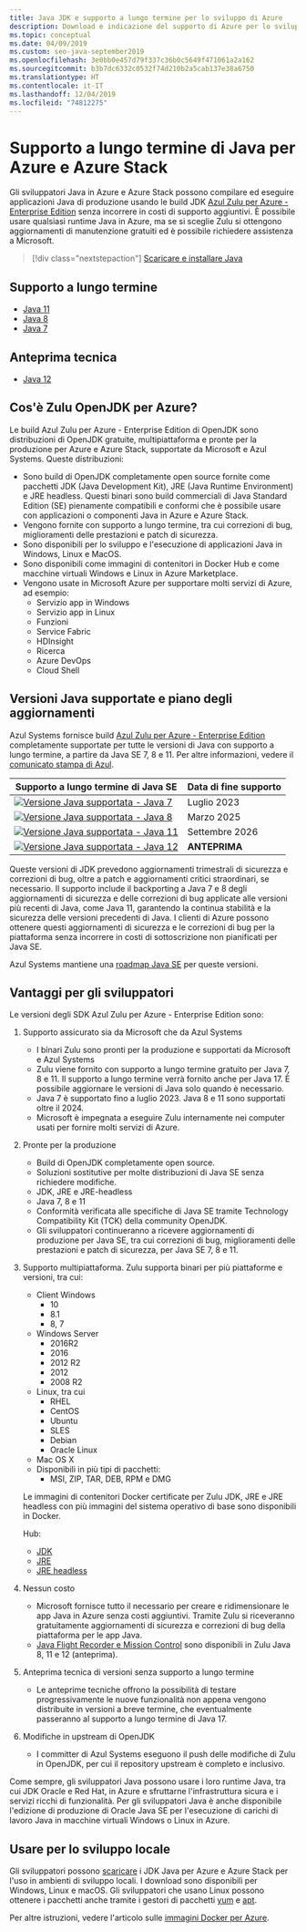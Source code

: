 ```yaml
---
title: Java JDK e supporto a lungo termine per lo sviluppo di Azure
description: Download e indicazione del supporto di Azure per lo sviluppo e l'esecuzione di applicazioni Java.
ms.topic: conceptual
ms.date: 04/09/2019
ms.custom: seo-java-september2019
ms.openlocfilehash: 3e0bb0e457d79f337c36b0c5649f471061a2a162
ms.sourcegitcommit: b3b7dc6332c0532f74d210b2a5cab137e38a6750
ms.translationtype: HT
ms.contentlocale: it-IT
ms.lasthandoff: 12/04/2019
ms.locfileid: "74812275"
---
```

# <a name="java-long-term-support-for-azure-and-azure-stack"></a>Supporto a lungo termine di Java per Azure e Azure Stack

Gli sviluppatori Java in Azure e Azure Stack possono compilare ed eseguire applicazioni Java di produzione usando le build JDK [Azul Zulu per Azure - Enterprise Edition](https://www.azul.com/downloads/azure-only/zulu/) senza incorrere in costi di supporto aggiuntivi. È possibile usare qualsiasi runtime Java in Azure, ma se si sceglie Zulu si ottengono aggiornamenti di manutenzione gratuiti ed è possibile richiedere assistenza a Microsoft.

> [!div class="nextstepaction"]
> [Scaricare e installare Java](java-jdk-install.md)

## <a name="long-term-support-lts"></a>Supporto a lungo termine

* [Java 11](https://www.azul.com/downloads/azure-only/zulu/#java11)
* [Java 8](https://www.azul.com/downloads/azure-only/zulu/#java8)
* [Java 7](https://www.azul.com/downloads/azure-only/zulu/#java7)

## <a name="technical-preview"></a>Anteprima tecnica

* [Java 12](https://www.azul.com/downloads/azure-only/zulu/#java12)

## <a name="what-is-the-zulu-openjdk-for-azure"></a>Cos'è Zulu OpenJDK per Azure?

Le build Azul Zulu per Azure - Enterprise Edition di OpenJDK sono distribuzioni di OpenJDK gratuite, multipiattaforma e pronte per la produzione per Azure e Azure Stack, supportate da Microsoft e Azul Systems. Queste distribuzioni:

* Sono build di OpenJDK completamente open source fornite come pacchetti JDK (Java Development Kit), JRE (Java Runtime Environment) e JRE headless. Questi binari sono build commerciali di Java Standard Edition (SE) pienamente compatibili e conformi che è possibile usare con applicazioni o componenti Java in Azure e Azure Stack.
* Vengono fornite con supporto a lungo termine, tra cui correzioni di bug, miglioramenti delle prestazioni e patch di sicurezza.
* Sono disponibili per lo sviluppo e l'esecuzione di applicazioni Java in Windows, Linux e MacOS.
* Sono disponibili come immagini di contenitori in Docker Hub e come macchine virtuali Windows e Linux in Azure Marketplace.
* Vengono usate in Microsoft Azure per supportare molti servizi di Azure, ad esempio:
  * Servizio app in Windows
  * Servizio app in Linux
  * Funzioni
  * Service Fabric
  * HDInsight
  * Ricerca
  * Azure DevOps
  * Cloud Shell  

## <a name="supported-java-versions-and-update-schedule"></a>Versioni Java supportate e piano degli aggiornamenti

Azul Systems fornisce build [Azul Zulu per Azure - Enterprise Edition](https://www.azul.com/downloads/azure-only/zulu/) completamente supportate per tutte le versioni di Java con supporto a lungo termine, a partire da Java SE 7, 8 e 11. Per altre informazioni, vedere il [comunicato stampa di Azul](https://www.azul.com/press_release/free-java-production-support-for-microsoft-azure-azure-stack).

|Supporto a lungo termine di Java SE  |Data di fine supporto  |
|---------|----------|
|[![Versione Java supportata - Java 7](../media/jdk/supported-java-versions-java-7.png)](https://www.azul.com/downloads/azure-only/zulu/#java7) |Luglio 2023 |
|[![Versione Java supportata - Java 8](../media/jdk/supported-java-versions-java-8.png)](https://www.azul.com/downloads/azure-only/zulu/#java8) |Marzo 2025|
|[![Versione Java supportata - Java 11](../media/jdk/supported-java-versions-java-11.png)](https://www.azul.com/downloads/azure-only/zulu/#java11) |Settembre 2026|
|[![Versione Java supportata - Java 12](../media/jdk/supported-java-versions-java-12.png)]() |**ANTEPRIMA**|

Queste versioni di JDK prevedono aggiornamenti trimestrali di sicurezza e correzioni di bug, oltre a patch e aggiornamenti critici straordinari, se necessario.  Il supporto include il backporting a Java 7 e 8 degli aggiornamenti di sicurezza e delle correzioni di bug applicate alle versioni più recenti di Java, come Java 11, garantendo la continua stabilità e la sicurezza delle versioni precedenti di Java.  I clienti di Azure possono ottenere questi aggiornamenti di sicurezza e le correzioni di bug per la piattaforma senza incorrere in costi di sottoscrizione non pianificati per Java SE.

Azul Systems mantiene una [roadmap Java SE](https://www.azul.com/products/azul_support_roadmap/) per queste versioni.

## <a name="benefits-for-developers"></a>Vantaggi per gli sviluppatori

Le versioni degli SDK Azul Zulu per Azure - Enterprise Edition sono:

1. Supporto assicurato sia da Microsoft che da Azul Systems

   * I binari Zulu sono pronti per la produzione e supportati da Microsoft e Azul Systems
   * Zulu viene fornito con supporto a lungo termine gratuito per Java 7, 8 e 11. Il supporto a lungo termine verrà fornito anche per Java 17. È possibile aggiornare le versioni di Java solo quando è necessario.
   * Java 7 è supportato fino a luglio 2023. Java 8 e 11 sono supportati oltre il 2024.
   * Microsoft è impegnata a eseguire Zulu internamente nei computer usati per fornire molti servizi di Azure.

2. Pronte per la produzione

   * Build di OpenJDK completamente open source.
   * Soluzioni sostitutive per molte distribuzioni di Java SE senza richiedere modifiche.
   * JDK, JRE e JRE-headless
   * Java 7, 8 e 11
   * Conformità verificata alle specifiche di Java SE tramite Technology Compatibility Kit (TCK) della community OpenJDK.
   * Gli sviluppatori continueranno a ricevere aggiornamenti di produzione per Java SE, tra cui correzioni di bug, miglioramenti delle prestazioni e patch di sicurezza, per Java SE 7, 8 e 11.

3. Supporto multipiattaforma. Zulu supporta binari per più piattaforme e versioni, tra cui:

   * Client Windows
     * 10
     * 8.1
     * 8, 7
   * Windows Server
     * 2016R2
     * 2016
     * 2012 R2
     * 2012
     * 2008 R2
   * Linux, tra cui
     * RHEL
     * CentOS
     * Ubuntu
     * SLES
     * Debian
     * Oracle Linux
   * Mac OS X
   * Disponibili in più tipi di pacchetti:
     * MSI, ZIP, TAR, DEB, RPM e DMG

    Le immagini di contenitori Docker certificate per Zulu JDK, JRE e JRE headless con più immagini del sistema operativo di base sono disponibili in Docker.

    Hub:

    * [JDK](https://hub.docker.com/_/microsoft-java-jdk)
    * [JRE](https://hub.docker.com/_/microsoft-java-jre)
    * [JRE headless](https://hub.docker.com/_/microsoft-java-jre-headless)

4. Nessun costo

   * Microsoft fornisce tutto il necessario per creare e ridimensionare le app Java in Azure senza costi aggiuntivi. Tramite Zulu si riceveranno gratuitamente aggiornamenti di sicurezza e correzioni di bug della piattaforma per le app Java.
   * [Java Flight Recorder e Mission Control](java-jdk-flight-recorder-and-mission-control.md) sono disponibili in Zulu Java 8, 11 e 12 (anteprima).

5. Anteprima tecnica di versioni senza supporto a lungo termine

   * Le anteprime tecniche offrono la possibilità di testare progressivamente le nuove funzionalità non appena vengono distribuite in versioni a breve termine, che eventualmente passeranno al supporto a lungo termine di Java 17.

6. Modifiche in upstream di OpenJDK

   * I committer di Azul Systems eseguono il push delle modifiche di Zulu in OpenJDK, per cui il repository upstream è completo e inclusivo.

Come sempre, gli sviluppatori Java possono usare i loro runtime Java, tra cui JDK Oracle e Red Hat, in Azure e sfruttarne l'infrastruttura sicura e i servizi ricchi di funzionalità. Per gli sviluppatori Java è anche disponibile l'edizione di produzione di Oracle Java SE per l'esecuzione di carichi di lavoro Java in macchine virtuali Windows o Linux in Azure.

## <a name="use-for-local-development"></a>Usare per lo sviluppo locale 

Gli sviluppatori possono [scaricare](https://www.azul.com/downloads/azure-only/zulu/) i JDK Java per Azure e Azure Stack per l'uso in ambienti di sviluppo locali. I download sono disponibili per Windows, Linux e macOS. Gli sviluppatori che usano Linux possono ottenere i pacchetti anche tramite i gestori di pacchetti [yum](https://www.azul.com/downloads/azure-only/zulu/#yum-repo) e [apt](https://www.azul.com/downloads/azure-only/zulu/#apt-repo).

Per altre istruzioni, vedere l'articolo sulle [immagini Docker per Azure](java-jdk-docker-images.md).